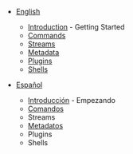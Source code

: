 * [English](en/README.md) 
  * [Introduction](en/introduction.md) - Getting Started
  * [Commands](en/commands.md)
  * [Streams](en/streams.md)
  * [Metadata](en/metadata.md)
  * [Plugins](en/plugins.md)
  * [Shells](en/shells.md)

* [Español](es/README.md)
  * [Introducción](es/introduccion.md) - Empezando
  * [Comandos](es/comandos.md)
  * Streams
  * [Metadatos](es/metadatos.md)
  * Plugins 
  * Shells